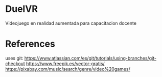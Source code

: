 # DuelVR
Videojuego en realidad aumentada para capacitacion docente


# References
uses git: 
https://www.atlassian.com/es/git/tutorials/using-branches/git-checkout
https://www.freepik.es/vector-gratis/
https://pixabay.com/music/search/genre/video%20games/
